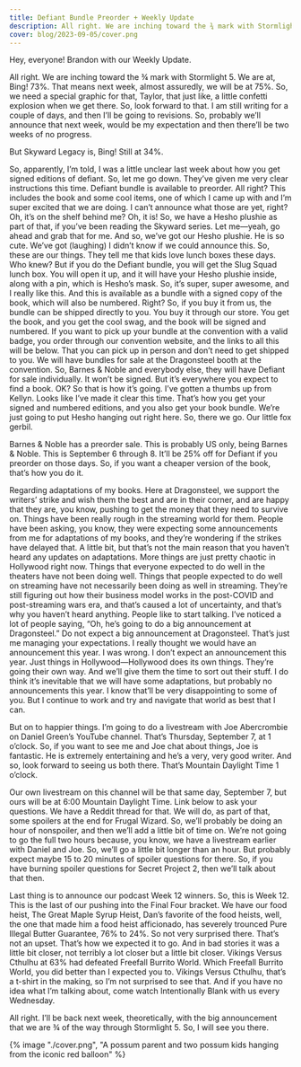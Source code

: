 ```yaml
---
title: Defiant Bundle Preorder + Weekly Update
description: All right. We are inching toward the ¾ mark with Stormlight 5. We are at, Bing! 73%.
cover: blog/2023-09-05/cover.png
---
```


Hey, everyone! Brandon with our Weekly Update.

All right. We are inching toward the ¾ mark with Stormlight 5. We are at, Bing! 73%. That means next week, almost assuredly, we will be at 75%. So, we need a special graphic for that, Taylor, that just like, a little confetti explosion when we get there. So, look forward to that. I am still writing for a couple of days, and then I’ll be going to revisions. So, probably we’ll announce that next week, would be my expectation and then there’ll be two weeks of no progress.

But Skyward Legacy is, Bing! Still at 34%.

So, apparently, I’m told, I was a little unclear last week about how you get signed editions of defiant. So, let me go down. They’ve given me very clear instructions this time. Defiant bundle is available to preorder. All right? This includes the book and some cool items, one of which I came up with and I’m super excited that we are doing. I can’t announce what those are yet, right? Oh, it’s on the shelf behind me? Oh, it is! So, we have a Hesho plushie as part of that, if you’ve been reading the Skyward series. Let me—yeah, go ahead and grab that for me. And so, we’ve got our Hesho plushie. He is so cute. We’ve got (laughing) I didn’t know if we could announce this. So, these are our things. They tell me that kids love lunch boxes these days. Who knew? But if you do the Defiant bundle, you will get the Slug Squad lunch box. You will open it up, and it will have your Hesho plushie inside, along with a pin, which is Hesho’s mask. So, it’s super, super awesome, and I really like this. And this is available as a bundle with a signed copy of the book, which will also be numbered. Right? So, if you buy it from us, the bundle can be shipped directly to you. You buy it through our store. You get the book, and you get the cool swag, and the book will be signed and numbered. If you want to pick up your bundle at the convention with a valid badge, you order through our convention website, and the links to all this will be below. That you can pick up in person and don’t need to get shipped to you. We will have bundles for sale at the Dragonsteel booth at the convention. So, Barnes & Noble and everybody else, they will have Defiant for sale individually. It won’t be signed. But it’s everywhere you expect to find a book. OK? So that is how it’s going. I’ve gotten a thumbs up from Kellyn. Looks like I’ve made it clear this time. That’s how you get your signed and numbered editions, and you also get your book bundle. We’re just going to put Hesho hanging out right here. So, there we go. Our little fox gerbil.

Barnes & Noble has a preorder sale. This is probably US only, being Barnes & Noble. This is September 6 through 8. It’ll be 25% off for Defiant if you preorder on those days. So, if you want a cheaper version of the book, that’s how you do it.

Regarding adaptations of my books. Here at Dragonsteel, we support the writers’ strike and wish them the best and are in their corner, and are happy that they are, you know, pushing to get the money that they need to survive on. Things have been really rough in the streaming world for them. People have been asking, you know, they were expecting some announcements from me for adaptations of my books, and they’re wondering if the strikes have delayed that. A little bit, but that’s not the main reason that you haven’t heard any updates on adaptations. More things are just pretty chaotic in Hollywood right now. Things that everyone expected to do well in the theaters have not been doing well. Things that people expected to do well on streaming have not necessarily been doing as well in streaming. They’re still figuring out how their business model works in the post-COVID and post-streaming wars era, and that’s caused a lot of uncertainty, and that’s why you haven’t heard anything. People like to start talking. I’ve noticed a lot of people saying, “Oh, he’s going to do a big announcement at Dragonsteel.” Do not expect a big announcement at Dragonsteel. That’s just me managing your expectations. I really thought we would have an announcement this year. I was wrong. I don’t expect an announcement this year. Just things in Hollywood—Hollywood does its own things. They’re going their own way. And we’ll give them the time to sort out their stuff. I do think it’s inevitable that we will have some adaptations, but probably no announcements this year. I know that’ll be very disappointing to some of you. But I continue to work and try and navigate that world as best that I can.

But on to happier things. I’m going to do a livestream with Joe Abercrombie on Daniel Green’s YouTube channel. That’s Thursday, September 7, at 1 o’clock. So, if you want to see me and Joe chat about things, Joe is fantastic. He is extremely entertaining and he’s a very, very good writer. And so, look forward to seeing us both there. That’s Mountain Daylight Time 1 o’clock.

Our own livestream on this channel will be that same day, September 7, but ours will be at 6:00 Mountain Daylight Time. Link below to ask your questions. We have a Reddit thread for that. We will do, as part of that, some spoilers at the end for Frugal Wizard. So, we’ll probably be doing an hour of nonspoiler, and then we’ll add a little bit of time on. We’re not going to go the full two hours because, you know, we have a livestream earlier with Daniel and Joe. So, we’ll go a little bit longer than an hour. But probably expect maybe 15 to 20 minutes of spoiler questions for there. So, if you have burning spoiler questions for Secret Project 2, then we’ll talk about that then.

Last thing is to announce our podcast Week 12 winners. So, this is Week 12. This is the last of our pushing into the Final Four bracket. We have our food heist, The Great Maple Syrup Heist, Dan’s favorite of the food heists, well, the one that made him a food heist afficionado, has severely trounced Pure Illegal Butter Guarantee, 76% to 24%. So not very surprised there. That’s not an upset. That’s how we expected it to go. And in bad stories it was a little bit closer, not terribly a lot closer but a little bit closer. Vikings Versus Cthulhu at 63% had defeated Freefall Burrito World. Which Freefall Burrito World, you did better than I expected you to. Vikings Versus Cthulhu, that’s a t-shirt in the making, so I’m not surprised to see that. And if you have no idea what I’m talking about, come watch Intentionally Blank with us every Wednesday.

All right. I’ll be back next week, theoretically, with the big announcement that we are ¾ of the way through Stormlight 5. So, I will see you there.

{% image "./cover.png", "A possum parent and two possum kids hanging from the iconic red balloon" %}
